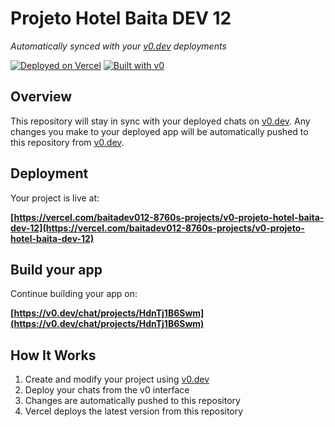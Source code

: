 # Projeto Hotel Baita DEV 12

*Automatically synced with your [v0.dev](https://v0.dev) deployments*

[![Deployed on Vercel](https://img.shields.io/badge/Deployed%20on-Vercel-black?style=for-the-badge&logo=vercel)](https://vercel.com/baitadev012-8760s-projects/v0-projeto-hotel-baita-dev-12)
[![Built with v0](https://img.shields.io/badge/Built%20with-v0.dev-black?style=for-the-badge)](https://v0.dev/chat/projects/HdnTj1B6Swm)

## Overview

This repository will stay in sync with your deployed chats on [v0.dev](https://v0.dev).
Any changes you make to your deployed app will be automatically pushed to this repository from [v0.dev](https://v0.dev).

## Deployment

Your project is live at:

**[https://vercel.com/baitadev012-8760s-projects/v0-projeto-hotel-baita-dev-12](https://vercel.com/baitadev012-8760s-projects/v0-projeto-hotel-baita-dev-12)**

## Build your app

Continue building your app on:

**[https://v0.dev/chat/projects/HdnTj1B6Swm](https://v0.dev/chat/projects/HdnTj1B6Swm)**

## How It Works

1. Create and modify your project using [v0.dev](https://v0.dev)
2. Deploy your chats from the v0 interface
3. Changes are automatically pushed to this repository
4. Vercel deploys the latest version from this repository
